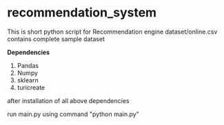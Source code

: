 # recommendation_system
This is short python script for Recommendation engine
dataset/online.csv contains complete sample dataset

<b>Dependencies</b>
1. Pandas
2. Numpy
3. sklearn
4. turicreate

after installation of all above dependencies

run main.py using command "python main.py"
